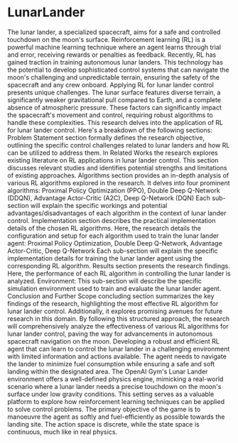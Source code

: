 # LunarLander
The lunar lander, a specialized spacecraft, aims for a safe and controlled touchdown on the moon's surface. Reinforcement learning (RL) is a powerful machine learning technique where an agent learns through trial and error, receiving rewards or penalties as feedback. Recently, RL has gained traction in training autonomous lunar landers. This technology has the potential to develop sophisticated control systems that can navigate the moon's challenging and unpredictable terrain, ensuring the safety of the spacecraft and any crew onboard.
Applying RL for lunar lander control presents unique challenges. The lunar surface features diverse terrain, a significantly weaker gravitational pull compared to Earth, and a complete absence of atmospheric pressure. These factors can significantly impact the spacecraft's movement and control, requiring robust algorithms to handle these complexities.
This research delves into the application of RL for lunar lander control. Here's a breakdown of the following sections:
Problem Statement section formally defines the research objective, outlining the specific control challenges related to lunar landers and how RL can be utilized to address them.
In Related Works the research explores existing literature on RL applications in lunar lander control. This section discusses relevant studies and identifies potential strengths and limitations of existing approaches.
Algorithms section provides an in-depth analysis of various RL algorithms explored in the research. It delves into four prominent algorithms: Proximal Policy Optimization (PPO), Double Deep Q-Network (DDQN), Advantage Actor-Critic (A2C), Deep Q-Network (DQN) Each sub-section will explain the specific workings and potential advantages/disadvantages of each algorithm in the context of lunar lander control.
Implementation section describes the practical implementation details of the chosen RL algorithms. Here, the research details the configuration and setup for each algorithm used to train the lunar lander agent: Proximal Policy Optimization, Double Deep Q-Network, Advantage Actor-Critic, Deep Q-Network Each sub-section will explain the specific implementation details for training the lunar lander agent using the corresponding RL algorithm.
Results section presents the research findings. Here, the performance of each RL algorithm in controlling the lunar lander is analyzed. Environment: This sub-section will describe the specific simulation environment used to train and evaluate the lunar lander agent.
Conclusion and Further Scope concluding section summarizes the key findings of the research, highlighting the most effective RL algorithm for lunar lander control. Additionally, it explores promising avenues for future research in this domain.
By following this structured approach, the research will comprehensively analyze the effectiveness of various RL algorithms for lunar lander control, paving the way for advancements in autonomous spacecraft navigation on the moon.
Developing a robust and efficient RL agent that can learn to control the lunar lander in a challenging environment with limited information and actions available. The agent needs to navigate the lander to minimize fuel consumption while ensuring a safe and soft landing within the designated area.
The OpenAI Gym's Lunar Lander environment offers a well-defined physics engine, mimicking a real-world scenario where a lunar lander needs a precise touchdown on the moon's surface under low gravity conditions. This setting serves as a valuable platform to explore how reinforcement learning techniques can be applied to solve control problems.
The primary objective of the game is to manoeuvre the agent as softly and fuel-efficiently as possible towards the landing site. The action space is discrete, while the state space is continuous, much like in real physics.
